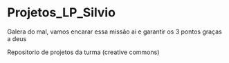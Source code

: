 # Projetos_LP_Silvio
<p>Galera do mal, vamos encarar essa missão ai e garantir os 3 pontos graças a deus</p>
<p>Repositorio de projetos da turma (creative commons)</p>
